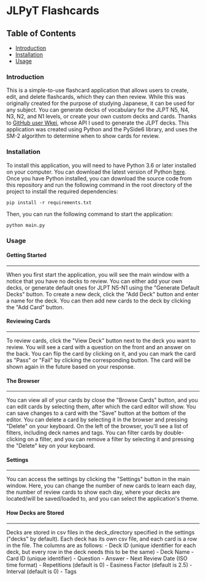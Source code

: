 # JLPyT Flashcards

## Table of Contents
- [Introduction](#introduction)
- [Installation](#installation)
- [Usage](#usage)

### Introduction
This is a simple-to-use flashcard application that allows users to create, edit, and delete flashcards, which they can then review.
While this was originally created for the purpose of studying Japanese, it can be used for any subject. You can generate decks of vocabulary
for the JLPT N5, N4, N3, N2, and N1 levels, or create your own custom decks and cards. Thanks to [GitHub user Wkei](https://jlpt-vocab-api.vercel.app), whose API I used to generate the JLPT decks.
This application was created using Python and the PySide6 library, and uses the SM-2 algorithm to determine when to show cards for review.

### Installation
To install this application, you will need to have Python 3.6 or later installed on your computer. You can download the latest version of Python [here](https://www.python.org/downloads/).
Once you have Python installed, you can download the source code from this repository and run the following command in the root directory of the project to install the required dependencies:
```
pip install -r requirements.txt
```

Then, you can run the following command to start the application:
```
python main.py
```

### Usage
#### Getting Started
<hr>
When you first start the application, you will see the main window with a notice that you have no decks to review. You can either add your own decks, or generate default ones for JLPT N5-N1 using the "Generate Default Decks" button.
To create a new deck, click the "Add Deck" button and enter a name for the deck. You can then add new cards to the deck by clicking the "Add Card" button.

#### Reviewing Cards
<hr>
To review cards, click the "View Deck" button next to the deck you want to review. You will see a card with a question on the front and an answer on the back. You can flip the card by clicking on it, and you can mark the card as "Pass" or "Fail" by clicking the corresponding button. 
The card will be shown again in the future based on your response. 

#### The Browser
<hr>
You can view all of your cards by close the "Browse Cards" button, and you can edit cards by selecting them, after which the card editor will show. You can save changes to a card with the "Save" button at the bottom of the editor.
You can delete a card by selecting it in the browser and pressing "Delete" on your keyboard. On the left of the browser, you'll see a list of filters,
including deck names and tags. You can filter cards by double-clicking on a filter, and you can remove a filter by selecting it and pressing the "Delete" key on your keyboard. 

#### Settings
<hr>
You can access the settings by clicking the "Settings" button in the main window. 
Here, you can change the number of new cards to learn each day, the number of review cards to show each day, where your decks are located/will be saved/loaded to, and you can select the application's theme.

#### How Decks are Stored
<hr>
Decks are stored in csv files in the deck_directory specified in the settings ("decks" by default). Each deck has its own csv file, and each card is a row in the file. The columns are as follows:
 - Deck ID (unique identifier for each deck, but every row in the deck needs this to be the same)
 - Deck Name
 - Card ID (unique identifier)
 - Question 
 - Answer
 - Next Review Date (ISO time format)
 - Repetitions (default is 0)
 - Easiness Factor (default is 2.5)
 - Interval (default is 0)
 - Tags
